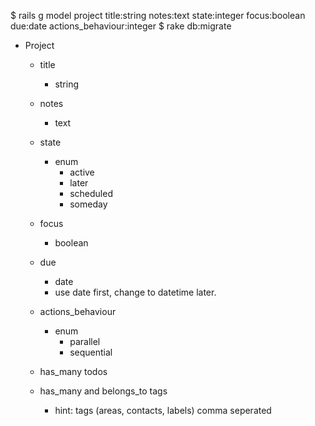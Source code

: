 $ rails g model project title:string notes:text state:integer focus:boolean due:date actions_behaviour:integer
$ rake db:migrate

- Project
  + title
    * string

  + notes
    * text

  + state
    * enum
      - active
      - later
      - scheduled
      - someday

  + focus
    * boolean

  + due
    * date
    * use date first, change to datetime later.

  + actions_behaviour
    * enum
      - parallel
      - sequential

  + has_many todos

  + has_many and belongs_to tags
    * hint: tags (areas, contacts, labels) comma seperated
